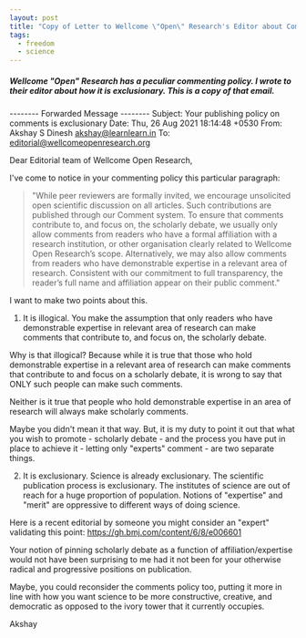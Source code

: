 ```yaml
---
layout: post
title: "Copy of Letter to Wellcome \"Open\" Research's Editor about Comments Policy"
tags:
  - freedom
  - science
---
```


##### Wellcome "Open" Research has a peculiar commenting policy. I wrote to their editor about how it is exclusionary. This is a copy of that email. #####

-------- Forwarded Message --------
Subject: Your publishing policy on comments is exclusionary
Date: Thu, 26 Aug 2021 18:14:48 +0530
From: Akshay S Dinesh <akshay@learnlearn.in>
To: editorial@wellcomeopenresearch.org

Dear Editorial team of Wellcome Open Research,

I've come to notice in your commenting policy this particular paragraph:

> "While peer reviewers are formally invited, we encourage unsolicited 
open scientific discussion on all articles. Such contributions are published through our Comment system. To ensure that comments contribute to, and focus on, the scholarly debate, we usually only allow comments from readers who have a formal affiliation with a research institution, or other organisation clearly related to Wellcome Open Research’s scope. Alternatively, we may also allow comments from readers who have demonstrable expertise in a relevant area of research. Consistent with our commitment to full transparency, the reader’s full name and affiliation appear on their public comment."

I want to make two points about this.

1. It is illogical. You make the assumption that only readers who have demonstrable expertise in relevant area of research can make comments that contribute to, and focus on, the scholarly debate.

Why is that illogical? Because while it is true that those who hold demonstrable expertise in a relevant area of research can make comments that contribute to and focus on a scholarly debate, it is wrong to say that ONLY such people can make such comments.

Neither is it true that people who hold demonstrable expertise in an area of research will always make scholarly comments.

Maybe you didn't mean it that way. But, it is my duty to point it out that what you wish to promote - scholarly debate - and the process you have put in place to achieve it - letting only "experts" comment - are two separate things.

2. It is exclusionary. Science is already exclusionary. The scientific publication process is exclusionary. The institutes of science are out of reach for a huge proportion of population. Notions of "expertise" and "merit" are oppressive to different ways of doing science.

Here is a recent editorial by someone you might consider an "expert" validating this point: https://gh.bmj.com/content/6/8/e006601

Your notion of pinning scholarly debate as a function of affiliation/expertise would not have been surprising to me had it not been for your otherwise radical and progressive positions on publication.

Maybe, you could reconsider the comments policy too, putting it more in line with how you want science to be more constructive, creative, and democratic as opposed to the ivory tower that it currently occupies.

Akshay

